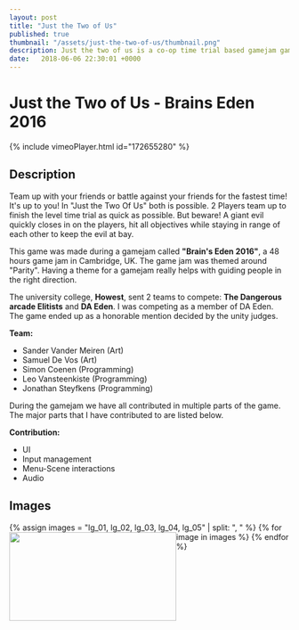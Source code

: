 ```yaml
---
layout: post
title: "Just the Two of Us"
published: true 
thumbnail: "/assets/just-the-two-of-us/thumbnail.png" 
description: Just the two of us is a co-op time trial based gamejam game. The game was created during brains eden 2016 with awesome people from DAE.
date:   2018-06-06 22:30:01 +0000
---
```


<h1>Just the Two of Us - Brains Eden 2016</h1>
{% include vimeoPlayer.html id="172655280" %}

<h2>Description</h2>
Team up with your friends or battle against your friends for the fastest time! It's up to you! In "Just the Two Of Us" both is possible. 2 Players team up to finish the level time trial as quick as possible. But beware! A giant evil quickly closes in on the players, hit all objectives while staying in range of each other to keep the evil at bay.

This game was made during a gamejam called <strong>"Brain's Eden 2016"</strong>, a 48 hours game jam in Cambridge, UK. The game jam was themed around "Parity". Having a theme for a gamejam really helps with guiding people in the right direction.

The university college, <strong>Howest</strong>, sent 2 teams to compete: <strong>The Dangerous arcade Elitists</strong> and <strong>DA Eden</strong>. I was competing as a member of DA Eden. The game ended up as a honorable mention decided by the unity judges.

<strong>Team: </strong>
<ul>
 	<li>Sander Vander Meiren (Art)</li>
 	<li>Samuel De Vos (Art)</li>
 	<li>Simon Coenen (Programming)</li>
 	<li>Leo Vansteenkiste (Programming)</li>
 	<li>Jonathan Steyfkens (Programming)</li>
</ul>
During the gamejam we have all contributed in multiple parts of the game. The major parts that I have contributed to are listed below.

<strong>Contribution:</strong>
<ul>
 	<li>UI</li>
 	<li>Input management</li>
 	<li>Menu-Scene interactions</li>
 	<li>Audio</li>
</ul>
<h2>Images</h2>
{% assign images = "lg_01, lg_02, lg_03, lg_04, lg_05" | split: ", " %}
{% for image in images %}
<a href="{{ image | prepend: 'assets/just-the-two-of-us/' | append: '.jpg' | relative_url }}" style="float:left" ><img class="alignleft size-medium wp-image-113" src="{{ image | prepend: 'assets/just-the-two-of-us/' | append: '.jpg' | relative_url }}" alt="" width="300" height="159" /></a>
{% endfor %}

<div style="clear:left"></div>
